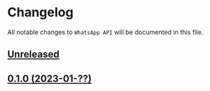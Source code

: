 # Changelog

All notable changes to `WhatsApp API` will be documented in this file.

## [Unreleased](https://github.com/ianriizky/whatsapp-api/compare/v0.1.0...develop)

## [0.1.0 (2023-01-??)](https://github.com/ianriizky/whatsapp-api/releases/tag/v0.1.0)
